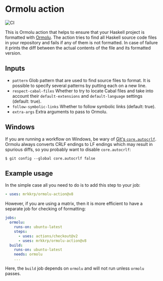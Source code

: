 # Ormolu action

![CI](https://github.com/mrkkrp/ormolu-action/workflows/CI/badge.svg?branch=master)

This is Ormolu action that helps to ensure that your Haskell project is
formatted with [Ormolu][ormolu]. The action tries to find all Haskell source
code files in your repository and fails if any of them is not formatted. In
case of failure it prints the diff between the actual contents of the file
and its formatted version.

## Inputs

* `pattern` Glob pattern that are used to find source files to format. It is
  possible to specify several patterns by putting each on a new line.
* `respect-cabal-files` Whether to try to locate Cabal files and take into
  account their `default-extensions` and `default-language` settings
  (default: true).
* `follow-symbolic-links` Whether to follow symbolic links (default: true).
* `extra-args` Extra arguments to pass to Ormolu.

## Windows

If you are running a workflow on Windows, be wary of [Git's
`core.autocrlf`][git-core-autocrlf]. Ormolu always converts CRLF endings to
LF endings which may result in spurious diffs, so you probably want to
disable `core.autocrlf`:

```shell
$ git config --global core.autocrlf false
```

## Example usage

In the simple case all you need to do is to add this step to your job:

```yaml
- uses: mrkkrp/ormolu-action@v8
```

However, if you are using a matrix, then it is more efficient to have a
separate job for checking of formatting:

```yaml
jobs:
  ormolu:
    runs-on: ubuntu-latest
    steps:
      - uses: actions/checkout@v2
      - uses: mrkkrp/ormolu-action@v8
  build:
    runs-on: ubuntu-latest
    needs: ormolu
    ...
```

Here, the `build` job depends on `ormolu` and will not run unless `ormolu`
passes.

[ormolu]: https://github.com/tweag/ormolu
[git-core-autocrlf]: https://www.git-scm.com/docs/git-config#Documentation/git-config.txt-coreautocrlf
